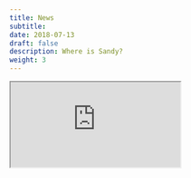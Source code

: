 ```yaml
---
title: News
subtitle:
date: 2018-07-13
draft: false
description: Where is Sandy?
weight: 3
---
```


<!-- LightWidget WIDGET --><script src="https://cdn.lightwidget.com/widgets/lightwidget.js"></script><iframe src="https://cdn.lightwidget.com/widgets/d26e03b9344c5737bc9b07dc410de6df.html" scrolling="no" allowtransparency="true" class="lightwidget-widget" id="news-widget"></iframe>



